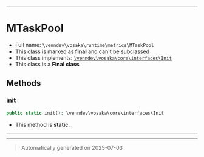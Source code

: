 ***

# MTaskPool





* Full name: `\venndev\vosaka\runtime\metrics\MTaskPool`
* This class is marked as **final** and can't be subclassed
* This class implements:
[`\venndev\vosaka\core\interfaces\Init`](../../core/interfaces/Init.md)
* This class is a **Final class**




## Methods


### init



```php
public static init(): \venndev\vosaka\core\interfaces\Init
```



* This method is **static**.








***


***
> Automatically generated on 2025-07-03
